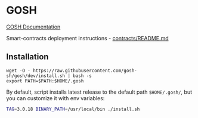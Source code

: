 # GOSH

[GOSH Documentation](https://docs.gosh.sh/)

Smart-contracts deployment instructions - [contracts/README.md](https://github.com/gosh-sh/gosh/blob/dev/v5_x/v5.1.0/contracts/README.md)

## Installation

```
wget -O - https://raw.githubusercontent.com/gosh-sh/gosh/dev/install.sh | bash -s
export PATH=$PATH:$HOME/.gosh
```

By default, script installs latest release to the default path `$HOME/.gosh/`, but you can customize it with env variables:

```bash
TAG=3.0.18 BINARY_PATH=/usr/local/bin ./install.sh
```
